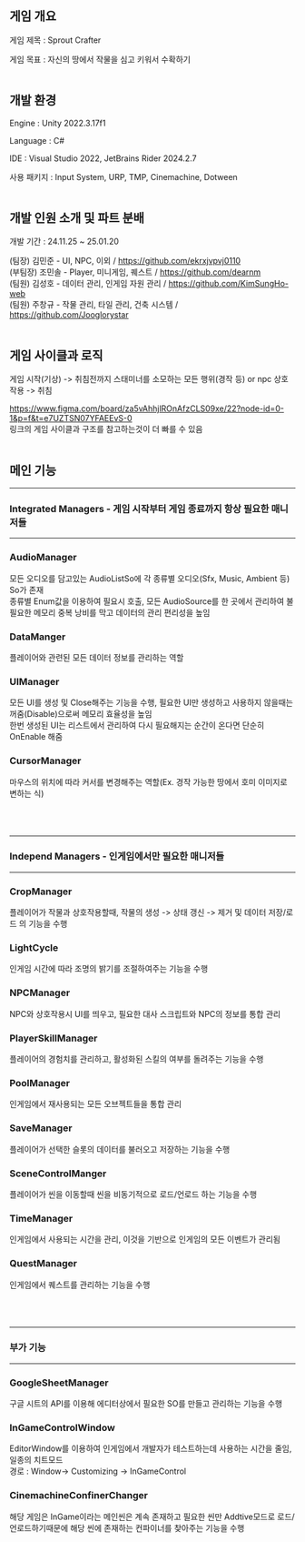 ## 게임 개요
게임 제목 : Sprout Crafter 

게임 목표 : 자신의 땅에서 작물을 심고 키워서 수확하기 <br><br>

## 개발 환경

Engine : Unity 2022.3.17f1 

Language : C# 

IDE : Visual Studio 2022, JetBrains Rider 2024.2.7

사용 패키지 : Input System, URP, TMP, Cinemachine, Dotween <br><br>

## 개발 인원 소개 및 파트 분배

개발 기간 : 24.11.25 ~ 25.01.20

(팀장) 김민준 - UI, NPC, 이외 / https://github.com/ekrxjvpvj0110  
(부팀장) 조민솔 - Player, 미니게임, 퀘스트 / https://github.com/dearnm  
(팀원) 김성호 - 데이터 관리, 인게임 자원 관리 / https://github.com/KimSungHo-web  
(팀원) 주창규 - 작물 관리, 타일 관리, 건축 시스템 / https://github.com/Jooglorystar  <br><br>


## 게임 사이클과 로직

게임 시작(기상) -> 취침전까지 스태미너를 소모하는 모든 행위(경작 등) or npc 상호작용 -> 취침

https://www.figma.com/board/za5vAhhjlROnAfzCLS09xe/22?node-id=0-1&p=f&t=e7UZTSN07YFAEEvS-0  
링크의 게임 사이클과 구조를 참고하는것이 더 빠를 수 있음  <br><br>

## 메인 기능  

---
### Integrated Managers - 게임 시작부터 게임 종료까지 항상 필요한 매니저들
---
### AudioManager

모든 오디오를 담고있는 AudioListSo에 각 종류별 오디오(Sfx, Music, Ambient 등) So가 존재  
종류별 Enum값을 이용하여 필요시 호출, 모든 AudioSource를 한 곳에서 관리하여 불필요한 메모리 중복 낭비를 막고 데이터의 관리 편리성을 높임

### DataManger

플레이어와 관련된 모든 데이터 정보를 관리하는 역할

### UIManager

모든 UI를 생성 및 Close해주는 기능을 수행, 필요한 UI만 생성하고 사용하지 않을때는 꺼줌(Disable)으로써 메모리 효율성을 높임  
한번 생성된 UI는 리스트에서 관리하여 다시 필요해지는 순간이 온다면 단순히 OnEnable 해줌 

### CursorManager

마우스의 위치에 따라 커서를 변경해주는 역할(Ex. 경작 가능한 땅에서 호미 이미지로 변하는 식) <br><br><br><br>


---
### Independ Managers - 인게임에서만 필요한 매니저들 
---
### CropManager
플레이어가 작물과 상호작용할때, 작물의 생성 -> 상태 갱신 -> 제거 및 데이터 저장/로드 의 기능을 수행 

### LightCycle
인게임 시간에 따라 조명의 밝기를 조절하여주는 기능을 수행

### NPCManager
NPC와 상호작용시 UI를 띄우고, 필요한 대사 스크립트와 NPC의 정보를 통합 관리

### PlayerSkillManager
플레이어의 경험치를 관리하고, 활성화된 스킬의 여부를 돌려주는 기능을 수행

### PoolManager
인게임에서 재사용되는 모든 오브젝트들을 통합 관리

### SaveManager
플레이어가 선택한 슬롯의 데이터를 불러오고 저장하는 기능을 수행

### SceneControlManger
플레이어가 씬을 이동할때 씬을 비동기적으로 로드/언로드 하는 기능을 수행

### TimeManager
인게임에서 사용되는 시간을 관리, 이것을 기반으로 인게임의 모든 이벤트가 관리됨  

### QuestManager
인게임에서 퀘스트를 관리하는 기능을 수행  <br><br><br><br>

---
### 부가 기능
---
### GoogleSheetManager
구글 시트의 API를 이용해 에디터상에서 필요한 SO를 만들고 관리하는 기능을 수행

### InGameControlWindow
EditorWindow를 이용하여 인게임에서 개발자가 테스트하는데 사용하는 시간을 줄임, 일종의 치트모드  
경로 : Window-> Customizing -> InGameControl

### CinemachineConfinerChanger
해당 게임은 InGame이라는 메인씬은 계속 존재하고 필요한 씬만 Addtive모드로 로드/언로드하기때문에 해당 씬에 존재하는 컨파이너를 찾아주는 기능을 수행



